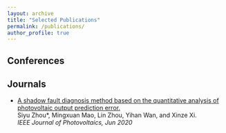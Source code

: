 ```yaml
---
layout: archive
title: "Selected Publications"
permalink: /publications/
author_profile: true
---
```




## Conferences


## Journals
* [A shadow fault diagnosis method based on the quantitative analysis of photovoltaic output prediction error.](https://ieeexplore.ieee.org/document/9099623) <br>
 Siyu Zhou*, Mingxuan Mao, Lin Zhou, Yihan Wan, and Xinze Xi. <br>
<i> IEEE Journal of Photovoltaics, Jun 2020 </i> <br>

